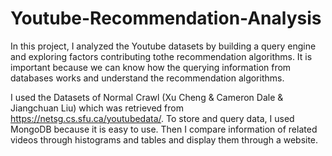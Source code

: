 # Youtube-Recommendation-Analysis
In this project, I analyzed the Youtube datasets by building a query engine and exploring factors contributing tothe recommendation algorithms. It is important because we can know how the querying information from databases works and understand the recommendation algorithms.

I used the Datasets of Normal Crawl (Xu Cheng & Cameron Dale & Jiangchuan Liu) which was retrieved from https://netsg.cs.sfu.ca/youtubedata/. To store and query data, I used MongoDB because it is easy to use. Then I compare information of related videos through histograms and tables and display them through a website.



